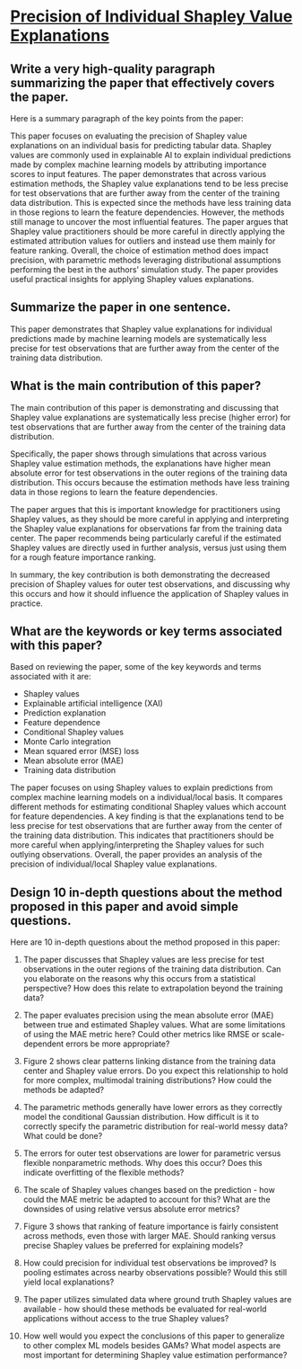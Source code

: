 # [Precision of Individual Shapley Value Explanations](https://arxiv.org/abs/2312.03485)

## Write a very high-quality paragraph summarizing the paper that effectively covers the paper.

 Here is a summary paragraph of the key points from the paper:

This paper focuses on evaluating the precision of Shapley value explanations on an individual basis for predicting tabular data. Shapley values are commonly used in explainable AI to explain individual predictions made by complex machine learning models by attributing importance scores to input features. The paper demonstrates that across various estimation methods, the Shapley value explanations tend to be less precise for test observations that are further away from the center of the training data distribution. This is expected since the methods have less training data in those regions to learn the feature dependencies. However, the methods still manage to uncover the most influential features. The paper argues that Shapley value practitioners should be more careful in directly applying the estimated attribution values for outliers and instead use them mainly for feature ranking. Overall, the choice of estimation method does impact precision, with parametric methods leveraging distributional assumptions performing the best in the authors' simulation study. The paper provides useful practical insights for applying Shapley values explanations.


## Summarize the paper in one sentence.

 This paper demonstrates that Shapley value explanations for individual predictions made by machine learning models are systematically less precise for test observations that are further away from the center of the training data distribution.


## What is the main contribution of this paper?

 The main contribution of this paper is demonstrating and discussing that Shapley value explanations are systematically less precise (higher error) for test observations that are further away from the center of the training data distribution. 

Specifically, the paper shows through simulations that across various Shapley value estimation methods, the explanations have higher mean absolute error for test observations in the outer regions of the training data distribution. This occurs because the estimation methods have less training data in those regions to learn the feature dependencies. 

The paper argues that this is important knowledge for practitioners using Shapley values, as they should be more careful in applying and interpreting the Shapley value explanations for observations far from the training data center. The paper recommends being particularly careful if the estimated Shapley values are directly used in further analysis, versus just using them for a rough feature importance ranking.

In summary, the key contribution is both demonstrating the decreased precision of Shapley values for outer test observations, and discussing why this occurs and how it should influence the application of Shapley values in practice.


## What are the keywords or key terms associated with this paper?

 Based on reviewing the paper, some of the key keywords and terms associated with it are:

- Shapley values
- Explainable artificial intelligence (XAI)
- Prediction explanation 
- Feature dependence
- Conditional Shapley values
- Monte Carlo integration
- Mean squared error (MSE) loss
- Mean absolute error (MAE)
- Training data distribution

The paper focuses on using Shapley values to explain predictions from complex machine learning models on a individual/local basis. It compares different methods for estimating conditional Shapley values which account for feature dependencies. A key finding is that the explanations tend to be less precise for test observations that are further away from the center of the training data distribution. This indicates that practitioners should be more careful when applying/interpreting the Shapley values for such outlying observations. Overall, the paper provides an analysis of the precision of individual/local Shapley value explanations.


## Design 10 in-depth questions about the method proposed in this paper and avoid simple questions.

 Here are 10 in-depth questions about the method proposed in this paper:

1. The paper discusses that Shapley values are less precise for test observations in the outer regions of the training data distribution. Can you elaborate on the reasons why this occurs from a statistical perspective? How does this relate to extrapolation beyond the training data?

2. The paper evaluates precision using the mean absolute error (MAE) between true and estimated Shapley values. What are some limitations of using the MAE metric here? Could other metrics like RMSE or scale-dependent errors be more appropriate?

3. Figure 2 shows clear patterns linking distance from the training data center and Shapley value errors. Do you expect this relationship to hold for more complex, multimodal training distributions? How could the methods be adapted?  

4. The parametric methods generally have lower errors as they correctly model the conditional Gaussian distribution. How difficult is it to correctly specify the parametric distribution for real-world messy data? What could be done?

5. The errors for outer test observations are lower for parametric versus flexible nonparametric methods. Why does this occur? Does this indicate overfitting of the flexible methods?

6. The scale of Shapley values changes based on the prediction - how could the MAE metric be adapted to account for this? What are the downsides of using relative versus absolute error metrics?

7. Figure 3 shows that ranking of feature importance is fairly consistent across methods, even those with larger MAE. Should ranking versus precise Shapley values be preferred for explaining models?

8. How could precision for individual test observations be improved? Is pooling estimates across nearby observations possible? Would this still yield local explanations?  

9. The paper utilizes simulated data where ground truth Shapley values are available - how should these methods be evaluated for real-world applications without access to the true Shapley values?

10. How well would you expect the conclusions of this paper to generalize to other complex ML models besides GAMs? What model aspects are most important for determining Shapley value estimation performance?
